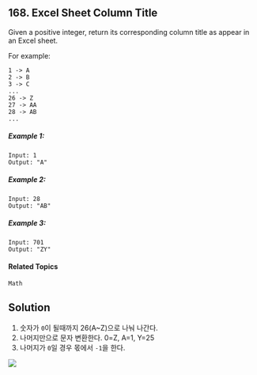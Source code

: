 ## 168. Excel Sheet Column Title

Given a positive integer, return its corresponding column title as appear in an Excel sheet.

For example:

```
1 -> A
2 -> B
3 -> C
...
26 -> Z
27 -> AA
28 -> AB 
...
```

##### Example 1:

```
Input: 1
Output: "A"
```

##### Example 2:

```
Input: 28
Output: "AB"
```

##### Example 3:

```
Input: 701
Output: "ZY"
```

#### Related Topics

`Math`

## Solution

1. 숫자가 `0`이 될때까지 26(A~Z)으로 나눠 나간다.
2. 나머지만으로 문자 변환한다. 0=Z, A=1, Y=25
3. 나머지가 `0`일 경우 몫에서 `-1`을 한다.

![](https://i.imgur.com/lnN0P7l.png)

